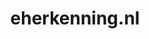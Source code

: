 ---
layout: post
title:  "eherkenning.nl"
internal_url:  "/data/eherkenning.nl.html"
categories: dutchgov
---